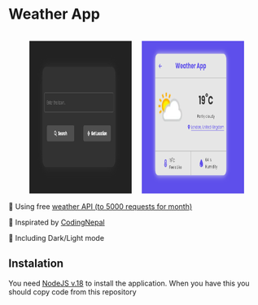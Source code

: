 # Weather App

<p align="center">
  <br>
  <img src="assets/logo (1).png?raw=true" style="height: 300px; width: 40%">
  &nbsp; &nbsp;
  <img src="assets/logo (2).png?raw=true" style="height: 300px; width: 40%">
  <br>
</p>

📌 Using free [weather API (to 5000 requests for month)](https://www.weatherapi.com "Weather API")

📌 Inspirated by [CodingNepal](https://www.youtube.com/c/codingnepal "CodingNepal")

📌 Including Dark/Light mode

## Instalation

You need [NodeJS v.18](https://nodejs.org/en "Node JS") to install the application. When you have this you should copy code from this repository
